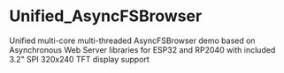 # Unified_AsyncFSBrowser
Unified multi-core multi-threaded AsyncFSBrowser demo based on Asynchronous Web Server libraries for ESP32 and RP2040 with included 3.2" SPI 320x240 TFT display support
